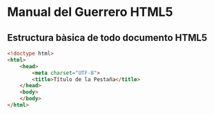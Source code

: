 # Manual del Guerrero HTML5
## Estructura bàsica de todo documento HTML5
```html
<!doctype html>
<html>
    <head>
        <meta charset="UTF-8">
        <title>Título de la Pestaña</title>
    </head>
    <body>
    </body>
</html>
```